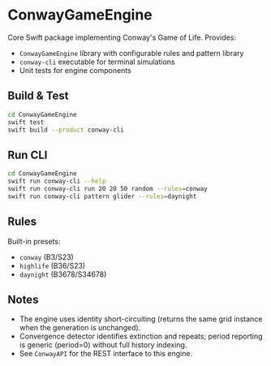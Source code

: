 # ConwayGameEngine

Core Swift package implementing Conway's Game of Life. Provides:
- `ConwayGameEngine` library with configurable rules and pattern library
- `conway-cli` executable for terminal simulations
- Unit tests for engine components

## Build & Test

```bash
cd ConwayGameEngine
swift test
swift build --product conway-cli
```

## Run CLI

```bash
cd ConwayGameEngine
swift run conway-cli --help
swift run conway-cli run 20 20 50 random --rules=conway
swift run conway-cli pattern glider --rules=daynight
```

## Rules

Built-in presets:
- `conway` (B3/S23)
- `highlife` (B36/S23)
- `daynight` (B3678/S34678)

## Notes

- The engine uses identity short-circuiting (returns the same grid instance when the generation is unchanged).
- Convergence detector identifies extinction and repeats; period reporting is generic (period=0) without full history indexing.
- See `ConwayAPI` for the REST interface to this engine.

